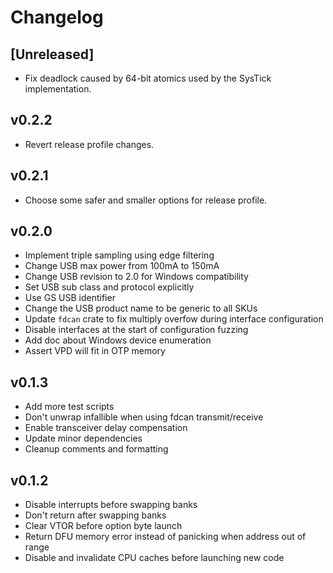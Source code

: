 # Changelog

## [Unreleased]

- Fix deadlock caused by 64-bit atomics used by the SysTick implementation.

## v0.2.2

- Revert release profile changes.

## v0.2.1

- Choose some safer and smaller options for release profile.

## v0.2.0

- Implement triple sampling using edge filtering
- Change USB max power from 100mA to 150mA
- Change USB revision to 2.0 for Windows compatibility
- Set USB sub class and protocol explicitly
- Use GS USB identifier
- Change the USB product name to be generic to all SKUs
- Update `fdcan` crate to fix multiply overfow during interface configuration
- Disable interfaces at the start of configuration fuzzing
- Add doc about Windows device enumeration
- Assert VPD will fit in OTP memory

## v0.1.3

- Add more test scripts
- Don't unwrap infallible when using fdcan transmit/receive
- Enable transceiver delay compensation
- Update minor dependencies
- Cleanup comments and formatting

## v0.1.2

- Disable interrupts before swapping banks
- Don't return after swapping banks
- Clear VTOR before option byte launch
- Return DFU memory error instead of panicking when address out of range
- Disable and invalidate CPU caches before launching new code
